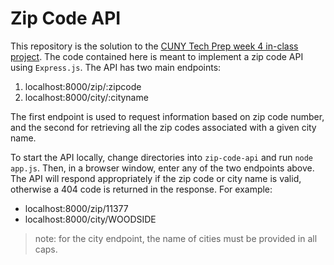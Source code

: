 # Zip Code API

This repository is the solution to the [CUNY Tech Prep week 4 in-class project](https://github.com/CUNYTechPrep/week-04-projects). The code contained here is meant to implement a zip code API using ```Express.js```. The API has two main endpoints:

1. localhost:8000/zip/:zipcode
2. localhost:8000/city/:cityname

The first endpoint is used to request information based on zip code number, and the second for retrieving all the zip codes associated with a given city name.  

To start the API locally, change directories into ```zip-code-api``` and run ```node app.js```. Then, in a browser window, enter any of the two endpoints above. The API will respond appropriately if the zip code or city name is valid, otherwise a 404 code is returned in the response. For example:

* localhost:8000/zip/11377
* localhost:8000/city/WOODSIDE

> note: for the city endpoint, the name of cities must be provided in all caps.
